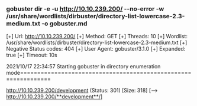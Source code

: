 ### gobuster dir -e -u http://10.10.239.200/ --no-error -w /usr/share/wordlists/dirbuster/directory-list-lowercase-2.3-medium.txt -o gobuster.md

[+] Url:                     http://10.10.239.200/
[+] Method:                  GET
[+] Threads:                 10
[+] Wordlist:                /usr/share/wordlists/dirbuster/directory-list-lowercase-2.3-medium.txt
[+] Negative Status codes:   404
[+] User Agent:              gobuster/3.1.0
[+] Expanded:                true
[+] Timeout:                 10s

2021/10/17 22:34:57 Starting gobuster in directory enumeration mode===============================================================

http://10.10.239.200/development          (Status: 301) [Size: 318] [--> http://10.10.239.200/**development**/]
